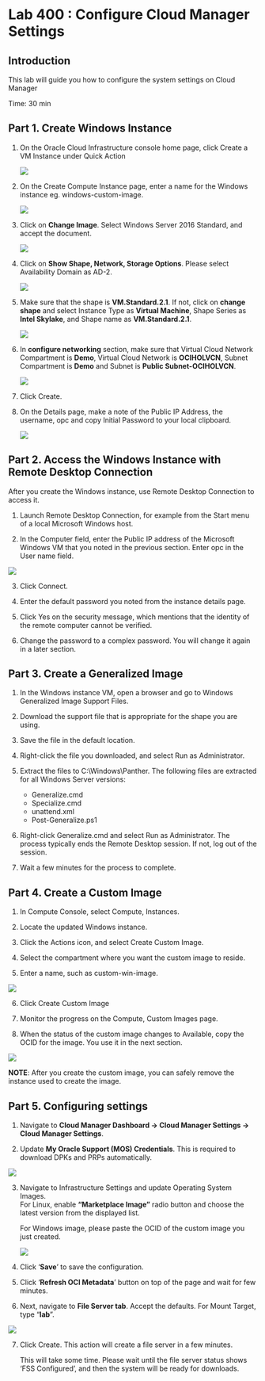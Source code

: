 # Lab 400 : Configure Cloud Manager Settings

## Introduction
This lab will guide you how to configure the system settings on Cloud Manager

Time: 30 min

## Part 1. Create Windows Instance

1. On the Oracle Cloud Infrastructure console home page, click Create a VM Instance under Quick Action

   ![](./images/vmw.png "") 

2. On the Create Compute Instance page, enter a name for the Windows instance eg. windows-custom-image.

    ![](./images/WNAME.png "") 

3. Click on **Change Image**. Select Windows Server 2016 Standard, and accept the document.

    ![](./images/shapew.png "") 

4. Click on **Show Shape, Network, Storage Options**. Please select Availability Domain as AD-2. 

    ![](./images/shape3.png "") 

5. Make sure that the shape is **VM.Standard.2.1**. If not, click on **change shape** and select Instance Type as **Virtual Machine**, Shape Series as **Intel Skylake**, and Shape name as **VM.Standard.2.1**. 

    ![](./images/shapeselect.png "") 

6. In **configure networking** section, make sure that Virtual Cloud Network Compartment is **Demo**, Virtual Cloud Network is **OCIHOLVCN**, Subnet Compartment is **Demo** and Subnet is **Public Subnet-OCIHOLVCN**.

    ![](./images/nwin.png "") 

7. Click Create.

8. On the Details page, make a note of the Public IP Address, the username, opc and copy Initial Password to your local clipboard.

    ![](./images/wdetail.png "")

## Part 2. Access the Windows Instance with Remote Desktop Connection

After you create the Windows instance, use Remote Desktop Connection to access it.

1. Launch Remote Desktop Connection, for example from the Start menu of a local Microsoft Windows host.

2. In the Computer field, enter the Public IP address of the Microsoft Windows VM that you noted in the previous section. Enter opc in the User name field.

![](./images/pwin6.png "")

3. Click Connect.

4. Enter the default password you noted from the instance details page.

5. Click Yes on the security message, which mentions that the identity of the remote computer cannot be verified.

6. Change the password to a complex password. You will change it again in a later section.

## Part 3. Create a Generalized Image

1. In the Windows instance VM, open a browser and go to Windows Generalized Image Support Files.

2. Download the support file that is appropriate for the shape you are using.

3. Save the file in the default location.

4. Right-click the file you downloaded, and select Run as Administrator.

5. Extract the files to C:\Windows\Panther. The following files are extracted for all Windows Server versions:

    - Generalize.cmd
    - Specialize.cmd
    - unattend.xml
    - Post-Generalize.ps1

6. Right-click Generalize.cmd and select Run as Administrator. The process typically ends the Remote Desktop session. If not, log out of the session.

7. Wait a few minutes for the process to complete.

## Part 4. Create a Custom Image

1. In Compute Console, select Compute, Instances.

2. Locate the updated Windows instance.

3. Click the Actions icon, and select Create Custom Image.

4. Select the compartment where you want the custom image to reside.

5. Enter a name, such as custom-win-image.

![](./images/pwin7.png "")

6. Click Create Custom Image

7. Monitor the progress on the Compute, Custom Images page.

8. When the status of the custom image changes to Available, copy the OCID for the image. You use it in the next section.

![](./images/pwin8.png "")

**NOTE**: After you create the custom image, you can safely remove the instance used to create the image.

## Part 5. Configuring settings

1.	Navigate to **Cloud Manager Dashboard -> Cloud Manager Settings -> Cloud Manager Settings**.

2.	Update **My Oracle Support (MOS) Credentials**.  This is required to download DPKs and PRPs automatically. 

![](./images/1.png "")

3.	Navigate to Infrastructure Settings and update Operating System Images.     
    For Linux, enable **“Marketplace Image”** radio button and choose the latest version from the displayed list.

    For Windows image, please paste the OCID of the custom image you just created.
 
    ![](./images/image.png "")

4.	Click ‘**Save**’ to save the configuration. 

5.	Click ‘**Refresh OCI Metadata**’ button on top of the page and wait for few minutes.

6.	Next, navigate to **File Server tab**.  Accept the defaults.   For Mount Target, type “**lab**”.

![](./images/3.png "")

7.	Click Create.  This action will create a file server in a few minutes. 

    This will take some time. Please wait until the file server status shows ‘FSS Configured’, and then the system will be ready for downloads. 




